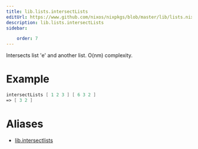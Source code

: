 ```yaml
---
title: lib.lists.intersectLists
editUrl: https://www.github.com/nixos/nixpkgs/blob/master/lib/lists.nix#L1073C20
description: lib.lists.intersectLists
sidebar:

    order: 7
---
```


Intersects list 'e' and another list. O(nm) complexity.

# Example

```nix
intersectLists [ 1 2 3 ] [ 6 3 2 ]
=> [ 3 2 ]
```


# Aliases

- [lib.intersectlists](/nix-doc-comments/reference/lib/lib-intersectlists)


